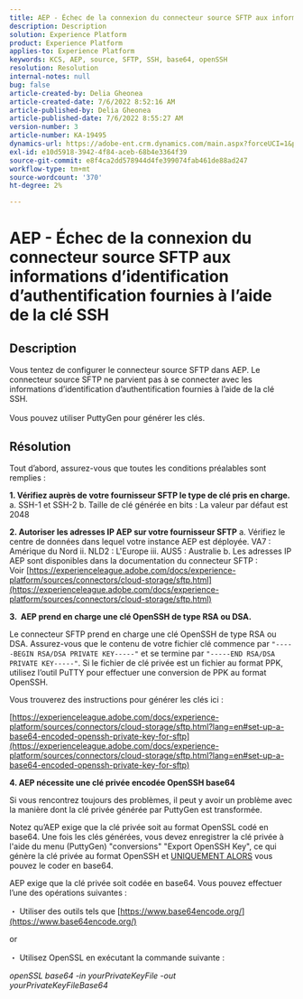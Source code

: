 ```yaml
---
title: AEP - Échec de la connexion du connecteur source SFTP aux informations d’identification d’authentification fournies à l’aide de la clé SSH
description: Description
solution: Experience Platform
product: Experience Platform
applies-to: Experience Platform
keywords: KCS, AEP, source, SFTP, SSH, base64, openSSH
resolution: Resolution
internal-notes: null
bug: false
article-created-by: Delia Gheonea
article-created-date: 7/6/2022 8:52:16 AM
article-published-by: Delia Gheonea
article-published-date: 7/6/2022 8:55:27 AM
version-number: 3
article-number: KA-19495
dynamics-url: https://adobe-ent.crm.dynamics.com/main.aspx?forceUCI=1&pagetype=entityrecord&etn=knowledgearticle&id=ad9808ea-08fd-ec11-82e5-000d3a3b090d
exl-id: e10d5918-3942-4f84-aceb-68b4e3364f39
source-git-commit: e8f4ca2dd578944d4fe399074fab461de88ad247
workflow-type: tm+mt
source-wordcount: '370'
ht-degree: 2%

---
```


# AEP - Échec de la connexion du connecteur source SFTP aux informations d’identification d’authentification fournies à l’aide de la clé SSH

## Description

Vous tentez de configurer le connecteur source SFTP dans AEP. Le connecteur source SFTP ne parvient pas à se connecter avec les informations d’identification d’authentification fournies à l’aide de la clé SSH.<br><br>Vous pouvez utiliser PuttyGen pour générer les clés.

## Résolution


Tout d’abord, assurez-vous que toutes les conditions préalables sont remplies :

<b>1. Vérifiez auprès de votre fournisseur SFTP le type de clé pris en charge.</b>
a. SSH-1 et SSH-2 b. Taille de clé générée en bits : La valeur par défaut est 2048

<b>2. Autoriser les adresses IP AEP sur votre fournisseur SFTP</b>
a. Vérifiez le centre de données dans lequel votre instance AEP est déployée. VA7 : Amérique du Nord ii. NLD2 : L&#39;Europe iii. AUS5 : Australie b. Les adresses IP AEP sont disponibles dans la documentation du connecteur SFTP : Voir [https://experienceleague.adobe.com/docs/experience-platform/sources/connectors/cloud-storage/sftp.html](https://experienceleague.adobe.com/docs/experience-platform/sources/connectors/cloud-storage/sftp.html)



<b>3.  AEP prend en charge une clé OpenSSH de type RSA ou DSA.</b>

Le connecteur SFTP prend en charge une clé OpenSSH de type RSA ou DSA. Assurez-vous que le contenu de votre fichier clé commence par `"-----BEGIN RSA/DSA PRIVATE KEY-----"` et se termine par `"-----END RSA/DSA PRIVATE KEY-----"`. Si le fichier de clé privée est un fichier au format PPK, utilisez l’outil PuTTY pour effectuer une conversion de PPK au format OpenSSH.

Vous trouverez des instructions pour générer les clés ici :

[https://experienceleague.adobe.com/docs/experience-platform/sources/connectors/cloud-storage/sftp.html?lang=en#set-up-a-base64-encoded-openssh-private-key-for-sftp](https://experienceleague.adobe.com/docs/experience-platform/sources/connectors/cloud-storage/sftp.html?lang=en#set-up-a-base64-encoded-openssh-private-key-for-sftp)



<b>4. AEP nécessite une clé privée encodée OpenSSH base64 </b>



Si vous rencontrez toujours des problèmes, il peut y avoir un problème avec la manière dont la clé privée générée par PuttyGen est transformée.

Notez qu’AEP exige que la clé privée soit au format OpenSSL codé en base64. Une fois les clés générées, vous devez enregistrer la clé privée à l&#39;aide du menu (PuttyGen) &quot;conversions&quot; &quot;Export OpenSSH Key&quot;, ce qui génère la clé privée au format OpenSSH et <u>UNIQUEMENT ALORS</u> vous pouvez le coder en base64.

AEP exige que la clé privée soit codée en base64. Vous pouvez effectuer l’une des opérations suivantes :

・ Utiliser des outils tels que [https://www.base64encode.org/](https://www.base64encode.org/)

or

・ Utilisez OpenSSL en exécutant la commande suivante :

*openSSL base64 -in yourPrivateKeyFile -out
<br>yourPrivateKeyFileBase64*
